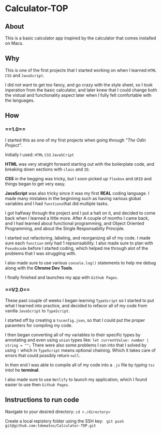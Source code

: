 # Calculator-TOP

## About

This is a basic calculator app inspired by the calculator that comes installed on Macs.

## Why

This is one of the first projects that I started working on when I learned `HTML` `CSS` and `JavaScript`.

I did not want to get too fancy, and go crazy with the style sheet, so I took inperation from the basic calculator, and later knew that I could change both the vistual and functionality aspect later when I fully felt comfortable with the languages.

## How

### ==1.0==

I started this as one of my first projects when going through _"The Odin Project"_.

Initially I used:
`HTML`
`CSS`
`JavaSCript`

**HTML** was very straight forward starting out with the boilerplate code, and breaking down sections with `class` and `ID`.

**CSS** in the begging was tricky, but I soon picked up `flexbox` and `GRID` and things began to get very easy.

**JavaScript** was also tricky since it was my first **REAL** coding language. I made many mistakes in the begininng such as having various global variables and I had `functions`that did multiple tasks.

I got halfway through the project and I put a halt on it, and decided to come back when I learned a little more. After A couple of months I came back, and I had learned about functional programming, and Object Oriented Programming, and about the Single Responsabilty Principle.

I started out refactoring, labeling, and reorganizng all of my code. I made sure each `function` only had 1 repsonsability. I also made sure to plan with `Pseudocode` before I started coding, which helped me through alot of the problems that I was struggling with.

I also made sure to use various `console.log()` statements to help me debug along with the **Chrome Dev Tools**.

I finally finished and launches my app with `Github Pages`.

### ==V2.0==

These past couple of weeks I began learning `TypeScript` so I started to put what I learned into practice, and decided to refacor all of my code from vanilla `JavaScript` to `TypeScript`.

I started off by creating a `tsconfig.json`, so that I could put the proper paramters for compiling my code.

I then began converting all of my variables to their specific types by annotating and even using `union` types like:
`let currentValue: number | string = "";`
There were also some problems I ran into that I solved by using `!` which in `TypeScript` means optional chaining. Which it takes care of errors that could possibly return `null`.

In then end I was able to compile all of my code into a `.js` file by typing `tsc` intot he **terminal**.

I also made sure to use `Netlify` to launch my application, which I found easier to use then `Github Pages`.

## Instructions to run code

Navigate to your desired directory:
`cd <./directory>`

Create a local repistory folder using the SSH key:
` git push git@github.com:tdematos/Calculator-TOP.git`
